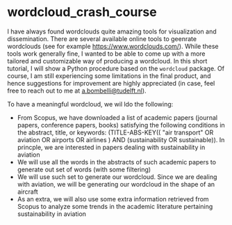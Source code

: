 # wordcloud_crash_course

I have always found wordclouds quite amazing tools for visualization and dissemination. There are several available online tools to geenrate wordclouds (see for example https://www.wordclouds.com/). While these tools work generally fine, I wanted to be able to come up with a more tailored and customizable way of producing a wordcloud. In this short tutorial, I will show a Python procedure based on the ```wordcloud``` package. Of course, I am still experiencing some limitations in the final product, and hence suggestions for improvement are highly appreciated (in case, feel free to reach out to me at a.bombelli@tudelft.nl).

To have a meaningful wordcloud, we wil ldo the following:

* From Scopus, we have downloaded a list of academic papers (journal papers, conference papers, books) satisfying the following conditions in the abstract, title, or keywords: (TITLE-ABS-KEY(( "air transport"  OR  aviation  OR  airports  OR  airlines )  AND  (sustainability OR sustainable)). In princple, we are interested in papers dealing with sustainability in aviation
* We will use all the words in the abstracts of such academic papers to generate out set of words (with some filtering)
* We will use such set to generate our wordcloud. Since we are dealing with aviation, we will be generating our wordcloud in the shape of an aircraft
* As an extra, we will also use some extra information retrieved from Scopus to analyze some trends in the academic literature pertaining sustainability in aviation
